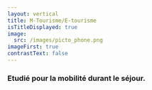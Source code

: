 ```yaml
---
layout: vertical
title: M-Tourisme/E-tourisme
isTitleDisplayed: true
image:
  src: /images/picto_phone.png
imageFirst: true
contrastText: false
---
```

### Etudié pour la **mobilité** durant le séjour.
